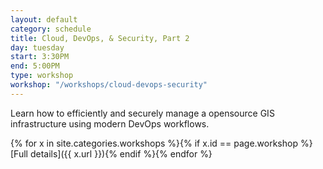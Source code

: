 ```yaml
---
layout: default
category: schedule
title: Cloud, DevOps, & Security, Part 2
day: tuesday
start: 3:30PM
end: 5:00PM
type: workshop
workshop: "/workshops/cloud-devops-security"
---
```


Learn how to efficiently and securely manage a opensource GIS infrastructure using modern DevOps workflows.

{% for x in site.categories.workshops %}{% if x.id == page.workshop %}[Full details]({{ x.url }}){% endif %}{% endfor %}
